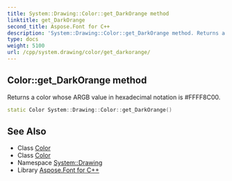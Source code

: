 ```yaml
---
title: System::Drawing::Color::get_DarkOrange method
linktitle: get_DarkOrange
second_title: Aspose.Font for C++
description: 'System::Drawing::Color::get_DarkOrange method. Returns a color whose ARGB value in hexadecimal notation is #FFFF8C00 in C++.'
type: docs
weight: 5100
url: /cpp/system.drawing/color/get_darkorange/
---
```

## Color::get_DarkOrange method


Returns a color whose ARGB value in hexadecimal notation is #FFFF8C00.

```cpp
static Color System::Drawing::Color::get_DarkOrange()
```

## See Also

* Class [Color](../)
* Class [Color](../)
* Namespace [System::Drawing](../../)
* Library [Aspose.Font for C++](../../../)
